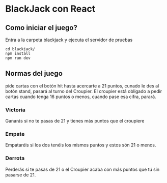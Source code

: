 # BlackJack con React

## Como iniciar el juego?

Entra a la carpeta blackjack y ejecuta el servidor de pruebas
```
cd blackjack/
npm install
npm run dev
```

## Normas del juego

pide cartas con el botón hit hasta acercarte a 21 puntos, cunado le des al botón stand, pasará al turno del Croupier.
El croupier está obligado a pedir cartas cuando tenga 16 puntos o menos, cuando pase esa cifra, parará.
### Victoria
Ganarás si no te pasas de 21 y tienes más puntos que el croupiere
### Empate
Empataréis si los dos tenéis los mismos puntos y estos són 21 o menos.
### Derrota
Perderás si te pasas de 21 o el Croupier acaba con más puntos que tú sin pasarse de 21.
